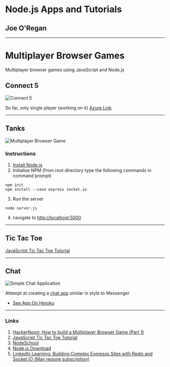 # Node.js Apps and Tutorials
## Joe O'Regan

---

# Multiplayer Browser Games

Multiplayer browser games using JavaScript and Node.js

## Connect 5

![Connect 5](https://raw.githubusercontent.com/joeaoregan/NodeJS-AppsAndTutorials/master/Screenshots/screenshot2.png "Connect 5")

So far, only single player (working on it)
[Azure Link](http://test2-k00203642.azurewebsites.net/)

---

## Tanks

![Multiplayer Browser Game](https://raw.githubusercontent.com/joeaoregan/NodeJS-AppsAndTutorials/master/Screenshots/screenshot1.png "Multiplayer Browser Game")

### Instructions
1. [Install Node.js](https://nodejs.org/en/)
2. Initialise NPM (from root directory type the following commands in command prompt)
```
npm init
npm install --save express socket.io
```
3. Run the server
```
node server.js
```
4. navigate to [http://localhost:5000](http://localhost:5000)

---

## Tic Tac Toe

[JavaScript Tic Tac Toe Tutorial](https://www.youtube.com/watch?v=P2TcQ3h0ipQ)

---

## Chat

![Simple Chat Application](https://raw.githubusercontent.com/joeaoregan/NodeJS-AppsAndTutorials/master/Screenshots/screenshot3.png "Simple Chat Application")

Attempt at creating a [chat app](https://github.com/joeaoregan/NodeJC-AppsAndTutorials/tree/master/Chat-JOR) similar in style to Messenger

* [See App On Heroku](https://chat-jor.herokuapp.com/)

---

### Links
1. [HackerNoon: How to build a Multiplayer Browser Game (Part 1)](https://hackernoon.com/how-to-build-a-multiplayer-browser-game-4a793818c29b)
2. [JavaScript Tic Tac Toe Tutorial](https://www.youtube.com/watch?v=P2TcQ3h0ipQ)
2. [NodeSchool](https://nodeschool.io/#workshoppers)
3. [Node.js Download](https://nodejs.org/en/)
4. [LinkedIn Learning: Building Complex Expresss Sites with Redis and Socket.IO (May require subscription)](https://www.linkedin.com/learning/building-complex-express-sites-with-redis-and-socket-io/broadcasting-a-message)
